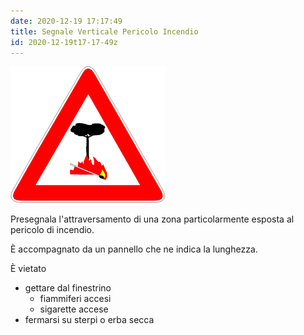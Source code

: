 ```yaml
---
date: 2020-12-19 17:17:49
title: Segnale Verticale Pericolo Incendio
id: 2020-12-19t17-17-49z
---
```


![triangolo con fiammifero, fuoco, albero](./images/pericolo-incendio.png)

Presegnala l'attraversamento di una zona particolarmente esposta al pericolo di
incendio.

È accompagnato da un pannello che ne indica la lunghezza.

È vietato

- gettare dal finestrino
  - fiammiferi accesi
  - sigarette accese
- fermarsi su sterpi o erba secca
